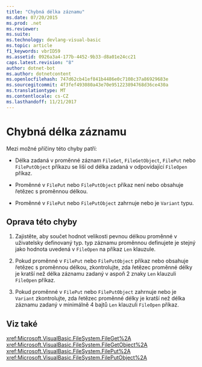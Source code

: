 ```yaml
---
title: "Chybná délka záznamu"
ms.date: 07/20/2015
ms.prod: .net
ms.reviewer: 
ms.suite: 
ms.technology: devlang-visual-basic
ms.topic: article
f1_keywords: vbrID59
ms.assetid: 0926a3a4-177b-4452-9b33-d8a01e24cc21
caps.latest.revision: "8"
author: dotnet-bot
ms.author: dotnetcontent
ms.openlocfilehash: 747d62cb41ef841b4486e0c7108c37a86929683e
ms.sourcegitcommit: 4f3fef493080a43e70e951223894768d36ce430a
ms.translationtype: MT
ms.contentlocale: cs-CZ
ms.lasthandoff: 11/21/2017
---
```

# <a name="bad-record-length"></a>Chybná délka záznamu
Mezi možné příčiny této chyby patří:  
  
-   Délka zadaná v proměnné záznam `FileGet`, `FileGetObject`, `FilePut` nebo `FilePutObject` příkazu se liší od délka zadaná v odpovídající `FileOpen` příkaz.  
  
-   Proměnné v `FilePut` nebo `FilePutObject` příkaz není nebo obsahuje řetězec s proměnnou délkou.  
  
-   Proměnné v `FilePut` nebo `FilePutObject` zahrnuje nebo je `Variant` typu.  
  
## <a name="to-correct-this-error"></a>Oprava této chyby  
  
1.  Zajistěte, aby součet hodnot velikosti pevnou délkou proměnné v uživatelsky definovaný typ. typ záznamu proměnnou definujete je stejný jako hodnota uvedená v `FileOpen` na příkaz `Len` klauzule.  
  
2.  Pokud proměnné v `FilePut` nebo `FilePutObject` příkaz nebo obsahuje řetězec s proměnnou délkou, zkontrolujte, zda řetězec proměnné délky je kratší než délka záznamu zadaný v aspoň 2 znaky `Len` klauzuli `FileOpen` příkaz.  
  
3.  Pokud proměnné v `FilePut` nebo `FilePutObject` zahrnuje nebo je `Variant` zkontrolujte, zda řetězec proměnné délky je kratší než délka záznamu zadaný v minimálně 4 bajtů `Len` klauzuli `FileOpen` příkaz.  
  
## <a name="see-also"></a>Viz také  
 <xref:Microsoft.VisualBasic.FileSystem.FileGet%2A>  
 <xref:Microsoft.VisualBasic.FileSystem.FileGetObject%2A>  
 <xref:Microsoft.VisualBasic.FileSystem.FilePut%2A>  
 <xref:Microsoft.VisualBasic.FileSystem.FilePutObject%2A>
